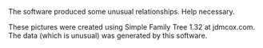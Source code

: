 The software produced some unusual relationships.
Help necessary.

These pictures were created using Simple Family Tree 1.32 at jdmcox.com.
The data (which is unusual) was generated by this software.